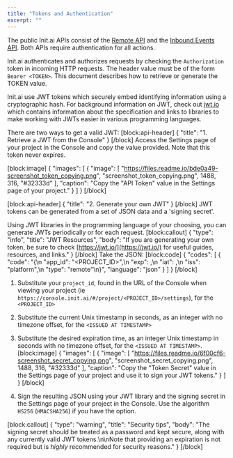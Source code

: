 ```yaml
---
title: "Tokens and Authentication"
excerpt: ""
---
```

The public Init.ai APIs consist of the [Remote API](doc:remote-api) and the [Inbound Events API](doc:inbound-events-api). Both APIs require authentication for all actions.

Init.ai authenticates and authorizes requests by checking the `Authorization` token in incoming HTTP requests. The header value must be of the form `Bearer <TOKEN>`. This document describes how to retrieve or generate the TOKEN value.

Init.ai use JWT tokens which securely embed identifying information using a cryptographic hash. For background information on JWT, check out [jwt.io](https://jwt.io/) which contains information about the specification and links to libraries to make working with JWTs easier in various programming languages.

There are two ways to get a valid JWT:
[block:api-header]
{
  "title": "1. Retrieve a JWT from the Console"
}
[/block]
Access the Settings page of your project in the Console and copy the value provided. Note that this token never expires.


[block:image]
{
  "images": [
    {
      "image": [
        "https://files.readme.io/bde0a49-screenshot_token_copying.png",
        "screenshot_token_copying.png",
        1488,
        316,
        "#32333d"
      ],
      "caption": "Copy the \"API Token\" value in the Settings page of your project."
    }
  ]
}
[/block]

[block:api-header]
{
  "title": "2. Generate your own JWT"
}
[/block]
JWT tokens can be generated from a set of JSON data and a 'signing secret'.

Using JWT libraries in the programming language of your choosing, you can generate JWTs periodically or for each request.
[block:callout]
{
  "type": "info",
  "title": "JWT Resources",
  "body": "If you are generating your own token, be sure to check [https://jwt.io/](https://jwt.io/) for useful guides, resources, and links."
}
[/block]
Take the JSON:
[block:code]
{
  "codes": [
    {
      "code": "{\n  \"app_id\": \"<PROJECT_ID>\",\n  \"exp\": <EXPIRES AT TIMESTAMP>,\n  \"iat\": <ISSUED AT TIMESTAMP>,\n  \"iss\": \"platform\",\n  \"type\": \"remote\"\n}",
      "language": "json"
    }
  ]
}
[/block]
1. Substitute your `project_id`, found in the URL of the Console when viewing your project (ie `https://console.init.ai/#/project/<PROJECT_ID>/settings`), for the `<PROJECT_ID>`

2. Substitute the current Unix timestamp in seconds, as an integer with no timezone offset, for the `<ISSUED AT TIMESTAMP>`

3. Substitute the desired expiration time, as an integer Unix timestamp in seconds with no timezone offset, for the `<ISSUED AT TIMESTAMP>`.
[block:image]
{
  "images": [
    {
      "image": [
        "https://files.readme.io/6f00cf6-screenshot_secret_copying.png",
        "screenshot_secret_copying.png",
        1488,
        316,
        "#32333d"
      ],
      "caption": "Copy the \"Token Secret\" value in the Settings page of your project and use it to sign your JWT tokens."
    }
  ]
}
[/block]
4. Sign the resulting JSON using your JWT library and the signing secret in the Settings page of your project in the Console. Use the algorithm `HS256` (`HMACSHA256`) if you have the option.


[block:callout]
{
  "type": "warning",
  "title": "Security tips",
  "body": "The signing secret should be treated as a password and kept secure, along with any currently valid JWT tokens.\n\nNote that providing an expiration is not required but is _highly_ recommended for security reasons."
}
[/block]